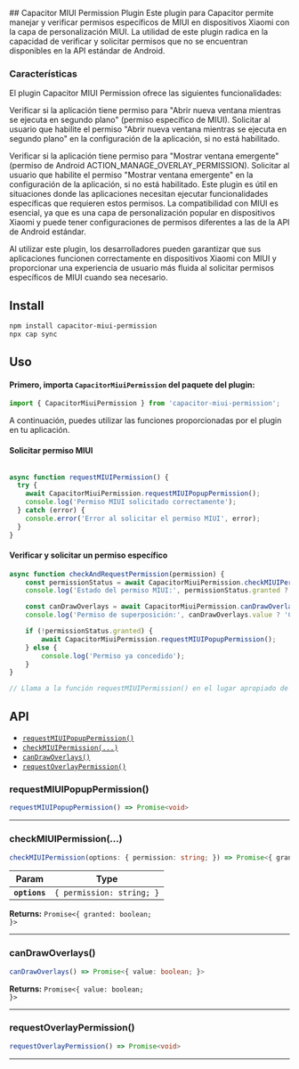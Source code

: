 ## Capacitor MIUI Permission Plugin
Este plugin para Capacitor permite manejar y verificar permisos específicos de MIUI en dispositivos Xiaomi con la capa de personalización MIUI. La utilidad de este plugin radica en la capacidad de verificar y solicitar permisos que no se encuentran disponibles en la API estándar de Android.

### Características
El plugin Capacitor MIUI Permission ofrece las siguientes funcionalidades:

Verificar si la aplicación tiene permiso para "Abrir nueva ventana mientras se ejecuta en segundo plano" (permiso específico de MIUI).
Solicitar al usuario que habilite el permiso "Abrir nueva ventana mientras se ejecuta en segundo plano" en la configuración de la aplicación, si no está habilitado.


Verificar si la aplicación tiene permiso para "Mostrar ventana emergente" (permiso de Android ACTION_MANAGE_OVERLAY_PERMISSION).
Solicitar al usuario que habilite el permiso "Mostrar ventana emergente" en la configuración de la aplicación, si no está habilitado.
Este plugin es útil en situaciones donde las aplicaciones necesitan ejecutar funcionalidades específicas que requieren estos permisos. La compatibilidad con MIUI es esencial, ya que es una capa de personalización popular en dispositivos Xiaomi y puede tener configuraciones de permisos diferentes a las de la API de Android estándar.


Al utilizar este plugin, los desarrolladores pueden garantizar que sus aplicaciones funcionen correctamente en dispositivos Xiaomi con MIUI y proporcionar una experiencia de usuario más fluida al solicitar permisos específicos de MIUI cuando sea necesario.




## Install

```bash
npm install capacitor-miui-permission
npx cap sync
```

## Uso

#### Primero, importa `CapacitorMiuiPermission` del paquete del plugin:

```typescript
import { CapacitorMiuiPermission } from 'capacitor-miui-permission';
```

A continuación, puedes utilizar las funciones proporcionadas por el plugin en tu aplicación.

#### Solicitar permiso MIUI

```typescript

async function requestMIUIPermission() {
  try {
    await CapacitorMiuiPermission.requestMIUIPopupPermission();
    console.log('Permiso MIUI solicitado correctamente');
  } catch (error) {
    console.error('Error al solicitar el permiso MIUI', error);
  }
}
```

#### Verificar y solicitar un permiso específico
```typescript
async function checkAndRequestPermission(permission) {
    const permissionStatus = await CapacitorMiuiPermission.checkMIUIPermission({ permission });
    console.log('Estado del permiso MIUI:', permissionStatus.granted ? 'Concedido' : 'Denegado');

    const canDrawOverlays = await CapacitorMiuiPermission.canDrawOverlays();
    console.log('Permiso de superposición:', canDrawOverlays.value ? 'Concedido' : 'Denegado');

    if (!permissionStatus.granted) {
        await CapacitorMiuiPermission.requestMIUIPopupPermission();
    } else {
        console.log('Permiso ya concedido');
    }
}

// Llama a la función requestMIUIPermission() en el lugar apropiado de tu aplicación
```


## API

<docgen-index>

* [`requestMIUIPopupPermission()`](#requestmiuipopuppermission)
* [`checkMIUIPermission(...)`](#checkmiuipermission)
* [`canDrawOverlays()`](#candrawoverlays)
* [`requestOverlayPermission()`](#requestoverlaypermission)

</docgen-index>

<docgen-api>
<!--Update the source file JSDoc comments and rerun docgen to update the docs below-->

### requestMIUIPopupPermission()

```typescript
requestMIUIPopupPermission() => Promise<void>
```

--------------------


### checkMIUIPermission(...)

```typescript
checkMIUIPermission(options: { permission: string; }) => Promise<{ granted: boolean; }>
```

| Param         | Type                                 |
| ------------- | ------------------------------------ |
| **`options`** | <code>{ permission: string; }</code> |

**Returns:** <code>Promise&lt;{ granted: boolean; }&gt;</code>

--------------------


### canDrawOverlays()

```typescript
canDrawOverlays() => Promise<{ value: boolean; }>
```

**Returns:** <code>Promise&lt;{ value: boolean; }&gt;</code>

--------------------


### requestOverlayPermission()

```typescript
requestOverlayPermission() => Promise<void>
```

--------------------

</docgen-api>

